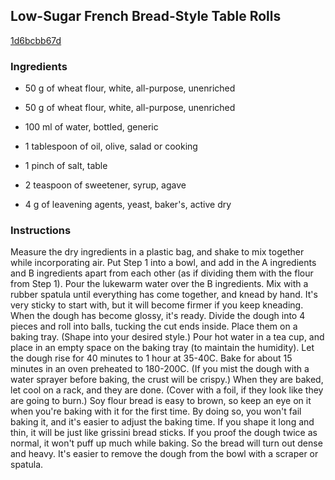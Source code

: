 ## Low-Sugar French Bread-Style Table Rolls

[1d6bcbb67d](https://cookpad.com/us/recipes/149193-low-sugar-french-bread-style-table-rolls)

### Ingredients

 - 50 g of wheat flour, white, all-purpose, unenriched

 - 50 g of wheat flour, white, all-purpose, unenriched

 - 100 ml of water, bottled, generic

 - 1 tablespoon of oil, olive, salad or cooking

 - 1 pinch of salt, table

 - 2 teaspoon of sweetener, syrup, agave

 - 4 g of leavening agents, yeast, baker's, active dry

### Instructions

Measure the dry ingredients in a plastic bag, and shake to mix together while incorporating air. Put Step 1 into a bowl, and add in the A ingredients and B ingredients apart from each other (as if dividing them with the flour from Step 1). Pour the lukewarm water over the B ingredients. Mix with a rubber spatula until everything has come together, and knead by hand. It's very sticky to start with, but it will become firmer if you keep kneading. When the dough has become glossy, it's ready. Divide the dough into 4 pieces and roll into balls, tucking the cut ends inside. Place them on a baking tray. (Shape into your desired style.) Pour hot water in a tea cup, and place in an empty space on the baking tray (to maintain the humidity). Let the dough rise for 40 minutes to 1 hour at 35-40C. Bake for about 15 minutes in an oven preheated to 180-200C. (If you mist the dough with a water sprayer before baking, the crust will be crispy.) When they are baked, let cool on a rack, and they are done. (Cover with a foil, if they look like they are going to burn.) Soy flour bread is easy to brown, so keep an eye on it when you're baking with it for the first time. By doing so, you won't fail baking it, and it's easier to adjust the baking time. If you shape it long and thin, it will be just like grissini bread sticks. If you proof the dough twice as normal, it won't puff up much while baking. So the bread will turn out dense and heavy. It's easier to remove the dough from the bowl with a scraper or spatula.